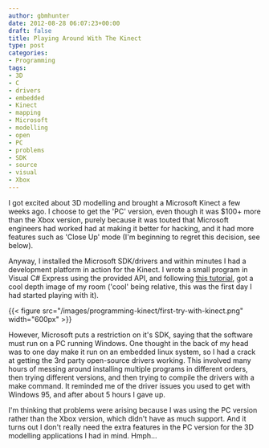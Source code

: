 ```yaml
---
author: gbmhunter
date: 2012-08-28 06:07:23+00:00
draft: false
title: Playing Around With The Kinect
type: post
categories:
- Programming
tags:
- 3D
- C
- drivers
- embedded
- Kinect
- mapping
- Microsoft
- modelling
- open
- PC
- problems
- SDK
- source
- visual
- Xbox
---
```


I got excited about 3D modelling and brought a Microsoft Kinect a few weeks ago. I choose to get the 'PC' version, even though it was $100+ more than the Xbox version, purely because it was touted that Microsoft engineers had worked had at making it better for hacking, and it had more features such as 'Close Up' mode (I'm beginning to regret this decision, see below).

Anyway, I installed the Microsoft SDK/drivers and within minutes I had a development platform in action for the Kinect. I wrote a small program in Visual C# Express using the provided API, and following [this tutorial](http://www.i-programmer.info/ebooks/practical-windows-kinect-in-c/4126-kinect-sdk1-a-3d-point-cloud.html), got a cool depth image of my room ('cool' being relative, this was the first day I had started playing with it).

{{< figure src="/images/programming-kinect/first-try-with-kinect.png"   width="600px" >}}

However, Microsoft puts a restriction on it's SDK, saying that the software must run on a PC running Windows. One thought in the back of my head was to one day make it run on an embedded linux system, so I had a crack at getting the 3rd party open-source drivers working. This involved many hours of messing around installing multiple programs in different orders, then trying different versions, and then trying to compile the drivers with a make command. It reminded me of the driver issues you used to get with Windows 95, and after about 5 hours I gave up.

I'm thinking that problems were arising because I was using the PC version rather than the Xbox version, which didn't have as much support. And it turns out I don't really need the extra features in the PC version for the 3D modelling applications I had in mind. Hmph...
